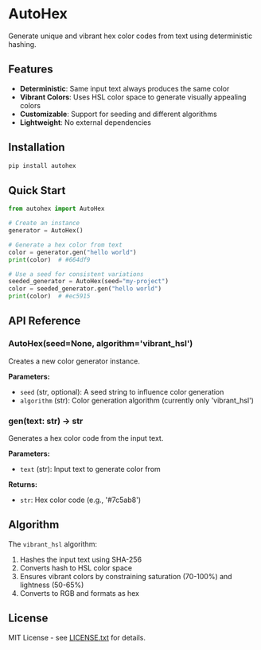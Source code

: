  # AutoHex

Generate unique and vibrant hex color codes from text using deterministic hashing.

## Features

- **Deterministic**: Same input text always produces the same color
- **Vibrant Colors**: Uses HSL color space to generate visually appealing colors
- **Customizable**: Support for seeding and different algorithms
- **Lightweight**: No external dependencies

## Installation

```bash
pip install autohex
```

## Quick Start

```python
from autohex import AutoHex

# Create an instance
generator = AutoHex()

# Generate a hex color from text
color = generator.gen("hello world")
print(color)  # #664df9

# Use a seed for consistent variations
seeded_generator = AutoHex(seed="my-project")
color = seeded_generator.gen("hello world")
print(color)  # #ec5915
```

## API Reference

### AutoHex(seed=None, algorithm='vibrant_hsl')

Creates a new color generator instance.

**Parameters:**
- `seed` (str, optional): A seed string to influence color generation
- `algorithm` (str): Color generation algorithm (currently only 'vibrant_hsl')

### gen(text: str) -> str

Generates a hex color code from the input text.

**Parameters:**
- `text` (str): Input text to generate color from

**Returns:**
- `str`: Hex color code (e.g., '#7c5ab8')

## Algorithm

The `vibrant_hsl` algorithm:
1. Hashes the input text using SHA-256
2. Converts hash to HSL color space
3. Ensures vibrant colors by constraining saturation (70-100%) and lightness (50-65%)
4. Converts to RGB and formats as hex

## License

MIT License - see [LICENSE.txt](LICENSE.txt) for details.
